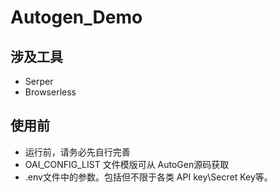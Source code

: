 # Autogen_Demo


 ## 涉及工具
* Serper
* Browserless

## 使用前
* 运行前，请务必先自行完善
* OAI_CONFIG_LIST 文件模版可从 AutoGen源码获取
* .env文件中的参数。包括但不限于各类 API key\Secret Key等。

